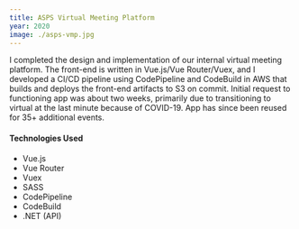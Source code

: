 ```yaml
---
title: ASPS Virtual Meeting Platform
year: 2020
image: ./asps-vmp.jpg
---
```


I completed the design and implementation of our internal virtual meeting platform. The front-end is written in Vue.js/Vue Router/Vuex, and I developed a CI/CD pipeline using CodePipeline and CodeBuild in AWS that builds and deploys the front-end artifacts to S3 on commit. Initial request to functioning app was about two weeks, primarily due to transitioning to virtual at the last minute because of COVID-19. App has since been reused for 35+ additional events.

#### Technologies Used

* Vue.js
* Vue Router
* Vuex
* SASS
* CodePipeline
* CodeBuild
* .NET (API)